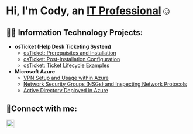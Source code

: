 <h1>Hi, I'm Cody, an <a href="https://www.linkedin.com/in/cody-martin-2b7558290/">IT Professional</a>☺</h1>

<h2>👨‍💻 Information Technology Projects:</h2>

- <b>osTicket (Help Desk Ticketing System)</b>
  - [osTicket: Prerequisites and Installation](https://github.com/codymar7in/osticket-prereqs)
  - [osTicket: Post-Installation Configuration](https://github.com/codymar7in/post-install-config)
  - [osTicket: Ticket Lifecycle Examples](https://github.com/codymar7in/ticket-lifecycle)
- <b>Microsoft Azure</b>
  - [VPN Setup and Usage within Azure](https://github.com/codymar7in/vpn-setup)
  - [Network Security Groups (NSGs) and Inspecting Network Protocols](https://github.com/codymar7in/azure-network-protocols)
  - [Active Directory Deployed in Azure](https://github.com/codymar7in/Active-Directory-Configuration-)

<h2>🤳Connect with me:</h2>

[<img align="left" alt="Josh | LinkedIn" width="22px" src="https://cdn.jsdelivr.net/npm/simple-icons@v3/icons/linkedin.svg" />][linkedin]


[linkedin]: https://www.linkedin.com/in/cody-martin-2b7558290/
